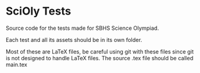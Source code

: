 # SciOly Tests
Source code for the tests made for SBHS Science Olympiad.

Each test and all its assets should be in its own folder. 

Most of these are LaTeX files, be careful using git with these files since git is not designed to handle LaTeX files. The source .tex file should be called main.tex
